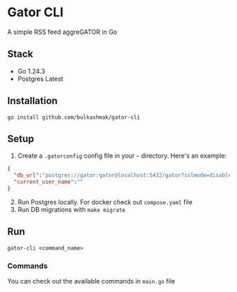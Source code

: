 # Gator CLI

A simple RSS feed aggreGATOR in Go

## Stack

- Go 1.24.3
- Postgres Latest

## Installation

`go install github.com/bulkashmak/gator-cli`

## Setup

1. Create a `.gatorconfig` config file in your `~` directory. Here's an example:
```json
{
  "db_url":"postgres://gator:gator@localhost:5432/gator?sslmode=disable",
  "current_user_name":""
}
```
2. Run Postgres locally. For docker check out `compose.yaml` file
3. Run DB migrations with `make migrate`

## Run

`gator-cli <command_name>`

### Commands

You can check out the available commands in `main.go` file

